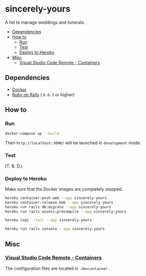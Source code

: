 # sincerely-yours

A list to manage weddings and funerals.

- [Dependencies](#dependencies)
- [How to](#how-to)
  - [Run](#run)
  - [Test](#test)
  - [Deploy to Heroku](#deploy-to-heroku)
- [Misc](#misc)
  - [Visual Studio Code Remote - Containers](#visual-studio-code-remote---containers)

## Dependencies

- [Docker](https://www.docker.com)
- [Ruby on Rails](https://rubyonrails.org) ( `6.0.3` or higher)

## How to

### Run

```sh
docker-compose up --build
```

Then `http://localhost:3000/` will be launched in `development` mode.

### Test

(T. B. D.)

### Deploy to Heroku

Make sure that the Docker images are completely stopped.

```sh
heroku container:push web --app sincerely-yours
heroku container:release web --app sincerely-yours
heroku run rails db:migrate --app sincerely-yours
heroku run rails assets:precompile --app sincerely-yours
```

```sh
heroku logs --tail --app sincerely-yours
```

```sh
heroku run rails console --app sincerely-yours
```

## Misc

### [Visual Studio Code Remote - Containers](https://marketplace.visualstudio.com/items?itemName=ms-vscode-remote.remote-containers)

The configuration files are located in `.devcontainer` .
